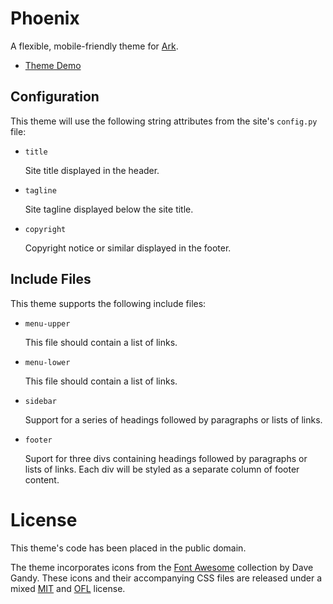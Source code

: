 
# Phoenix

A flexible, mobile-friendly theme for [Ark][].

* [Theme Demo][demo]

[ark]: http://mulholland.xyz/docs/ark/
[demo]: http://ark.mulholland.xyz/phoenix/



## Configuration

This theme will use the following string attributes from the site's `config.py` file:

* `title`

  Site title displayed in the header.

* `tagline`

  Site tagline displayed below the site title.

* `copyright`

  Copyright notice or similar displayed in the footer.



## Include Files

This theme supports the following include files:

* `menu-upper`

  This file should contain a list of links.

* `menu-lower`

  This file should contain a list of links.

* `sidebar`

  Support for a series of headings followed by paragraphs or lists of links.

* `footer`

  Suport for three divs containing headings followed by paragraphs or lists
  of links. Each div will be styled as a separate column of footer content.



# License

This theme's code has been placed in the public domain.

The theme incorporates icons from the [Font Awesome][fonts] collection by Dave Gandy. These icons and their accompanying CSS files are released under a mixed [MIT][] and [OFL][] license.

[fonts]: http://fontawesome.io
[mit]: https://opensource.org/licenses/mit-license.html
[ofl]: http://scripts.sil.org/cms/scripts/page.php?site_id=nrsi&id=OFL
